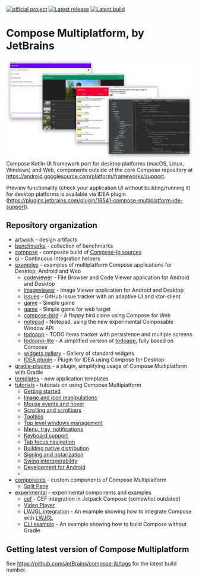 [![official project](http://jb.gg/badges/official.svg)](https://confluence.jetbrains.com/display/ALL/JetBrains+on+GitHub)
[![Latest release](https://img.shields.io/github/v/release/JetBrains/compose-jb?color=brightgreen&label=latest%20release)](https://github.com/JetBrains/compose-jb/releases/latest)
[![Latest build](https://img.shields.io/github/v/release/JetBrains/compose-jb?color=orange&include_prereleases&label=latest%20build)](https://github.com/JetBrains/compose-jb/releases)

# Compose Multiplatform, by JetBrains
![](artwork/readme/apps.png)
Compose Kotlin UI framework port for desktop platforms (macOS, Linux, Windows) and Web, components outside of the core Compose repository
at https://android.googlesource.com/platform/frameworks/support.

Preview functionality (check your application UI without building/running it) for desktop platforms is available via IDEA plugin (https://plugins.jetbrains.com/plugin/16541-compose-multiplatform-ide-support).

## Repository organization ##

   * [artwork](artwork) - design artifacts
   * [benchmarks](benchmarks) - collection of benchmarks
   * [compose](compose) - composite build of [Compose-jb sources](https://github.com/JetBrains/androidx)
   * [ci](ci) - Continuous Integration helpers
   * [examples](examples) - examples of multiplatform Compose applications for Desktop, Android and Web
       * [codeviewer](examples/codeviewer) - File Browser and Code Viewer application for Android and Desktop
       * [imageviewer](examples/imageviewer) - Image Viewer application for Android and Desktop
       * [issues](examples/issues) - GitHub issue tracker with an adaptive UI and ktor-client
       * [game](examples/falling-balls) - Simple game
       * [game](examples/falling-balls-web) - Simple game for web target
       * [compose-bird](examples/web-compose-bird) - A flappy bird clone using Compose for Web
       * [notepad](examples/notepad) - Notepad, using the new experimental Composable Window API
       * [todoapp](examples/todoapp) - TODO items tracker with persistence and multiple screens
       * [todoapp-lite](examples/todoapp-lite) - A simplified version of [todoapp](examples/todoapp), fully based on Compose
       * [widgets gallery](examples/widgets-gallery) - Gallery of standard widgets
       * [IDEA plugin](examples/intellij-plugin) - Plugin for IDEA using Compose for Desktop
   * [gradle-plugins](gradle-plugins) - a plugin, simplifying usage of Compose Multiplatform with Gradle
   * [templates](templates) - new application templates
   * [tutorials](tutorials) - tutorials on using Compose Multiplatform
       * [Getting started](tutorials/Getting_Started)
       * [Image and icon manipulations](tutorials/Image_And_Icons_Manipulations)
       * [Mouse events and hover](tutorials/Mouse_Events)
       * [Scrolling and scrollbars](tutorials/Desktop_Components#scrollbars)
       * [Tooltips](tutorials/Desktop_Components#tooltips)
       * [Top level windows management](tutorials/Window_API_new)
       * [Menu, tray, notifications](tutorials/Tray_Notifications_MenuBar_new)
       * [Keyboard support](tutorials/Keyboard)
       * [Tab focus navigation](tutorials/Tab_Navigation)
       * [Building native distribution](tutorials/Native_distributions_and_local_execution)
       * [Signing and notarization](tutorials/Signing_and_notarization_on_macOS)
       * [Swing interoperability](tutorials/Swing_Integration)
       * [Development for Android](tutorials/Development_for_Android)
       * 
   * [components](components) - custom components of Compose Multiplatform
       * [Split Pane](components/SplitPane)
   * [experimental](experimental) - experimental components and examples
       * [cef](experimental/cef) - CEF integration in Jetpack Compose (somewhat outdated)
       * [Video Player](experimental/components/VideoPlayer)
       * [LWJGL integration](experimental/lwjgl-integration) - An example showing how to integrate Compose with [LWJGL](https://www.lwjgl.org)
       * [CLI example](build_from_cli) - An example showing how to build Compose without Gradle
       
## Getting latest version of Compose Multiplatform ##

See https://github.com/JetBrains/compose-jb/tags for the latest build number.
